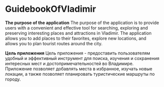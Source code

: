 # GuidebookOfVladimir
**The purpose of the application**
The purpose of the application is to provide users with a convenient and effective tool for searching, exploring and preserving interesting places and attractions in Vladimir. The application allows you to add places to their favorites, explore new locations, and allows you to plan tourist routes around the city.

**Цель приложения**
Цель приложения - предоставить пользователям удобный и эффективный инструмент для поиска, изучения и сохранения интересных мест и достопримечательностей во Владимире. Приложение позволяет добавлять места в избранное, изучать новые локации, а также позволяет планировать туристические маршруты по городу.